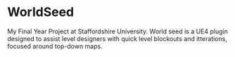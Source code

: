 # WorldSeed
My Final Year Project at Staffordshire University. World seed is a UE4 plugin designed to assist level designers with quick level blockouts and itterations, focused around top-down maps.
